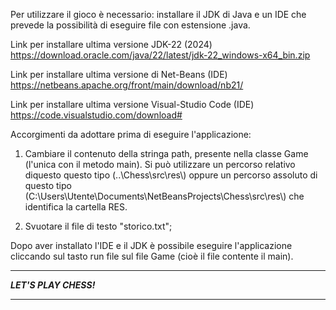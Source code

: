 Per utilizzare il gioco è necessario: installare il JDK di Java e un IDE che prevede la possibilità di eseguire file con estensione .java.

Link per installare ultima versione JDK-22 (2024)
https://download.oracle.com/java/22/latest/jdk-22_windows-x64_bin.zip

Link per installare ultima versione di Net-Beans (IDE)
https://netbeans.apache.org/front/main/download/nb21/

Link per installare ultima versione Visual-Studio Code (IDE)
https://code.visualstudio.com/download#

Accorgimenti da adottare prima di eseguire l'applicazione:

1. Cambiare il contenuto della stringa path, presente nella classe Game (l'unica con il metodo main). Si può utilizzare un percorso relativo diquesto questo tipo (..\\Chess\\src\\res\\) oppure un percorso assoluto di questo tipo (C:\\Users\\Utente\\Documents\\NetBeansProjects\\Chess\\src\\res\\) che identifica la cartella RES.

2. Svuotare il file di testo "storico.txt";

Dopo aver installato l'IDE e il JDK è possibile eseguire l'applicazione cliccando sul tasto run file sul file Game (cioè il file contente il main).


***********************

***LET'S PLAY CHESS!***

***********************
